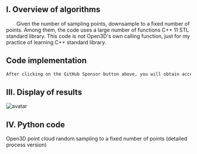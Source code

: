 ##  I. Overview of algorithms 

  Given the number of sampling points, downsample to a fixed number of points. Among them, the code uses a large number of functions C++ 11 STL standard library. This code is not Open3D's own calling function, just for my practice of learning C++ standard library. 

##  Code implementation 

 ```python  
After clicking on the GitHub Sponsor button above, you will obtain access permissions to my private code repository ( https://github.com/slowlon/my_code_bar ) to view this blog code. By searching the code number of this blog, you can find the code you need, code number is: 2024020309574558406
 ```  
##  III. Display of results 

![avatar]( 62cce4c888ad4decb4ff98270b72eed7.png) 

##  IV. Python code 

Open3D point cloud random sampling to a fixed number of points (detailed process version) 

